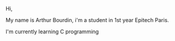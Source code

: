 Hi,

My name is Arthur Bourdin, i'm a student in 1st year Epitech Paris.

I'm currently learning C programming

<!---
kepalas02/kepalas02 is a special repository because its `README.md` (this file) appears on your GitHub profile.
You can click the Preview link to take a look at your changes.
--->

